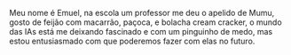 Meu nome é Emuel, na escola um professor me deu o apelido de Mumu, gosto de feijão com macarrão, paçoca, e bolacha cream cracker, o mundo das IAs está me deixando fascinado e com um pinguinho de medo, mas estou entusiasmado com que poderemos fazer com elas no futuro.

